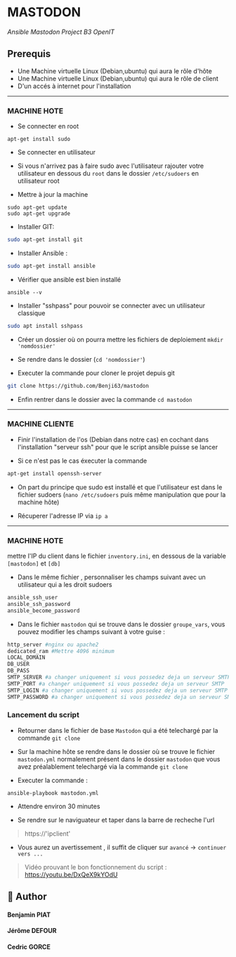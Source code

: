 
# MASTODON
*Ansible Mastodon Project B3 OpenIT*

## Prerequis

- Une Machine virtuelle Linux (Debian,ubuntu) qui aura le rôle d'hôte
- Une Machine virtuelle Linux (Debian,ubuntu) qui aura le rôle de client
- D'un accés à internet pour l'installation


----------


 ### MACHINE HOTE
- Se connecter en root 

```shell
apt-get install sudo
```
 - Se connecter en utilisateur 

- Si vous n'arrivez pas à faire sudo avec l'utilisateur rajouter votre utilisateur en dessous du `root` dans le dossier `/etc/sudoers` en utilisateur root

- Mettre à jour la machine 

```shell
sudo apt-get update
sudo apt-get upgrade
```

- Installer GIT:
```bash
sudo apt-get install git
```


- Installer Ansible :
```bash
sudo apt-get install ansible 
```
- Vérifier que ansible est bien installé

```shell
ansible --v
```

- Installer "sshpass" pour pouvoir se connecter avec un utilisateur classique
```bash
sudo apt install sshpass
```


- Créer un dossier où on pourra mettre les fichiers de deploiement `mkdir 'nomdossier' `

- Se rendre dans le dossier (`cd 'nomdossier'`)

- Executer la commande pour cloner le projet depuis git
```bash
git clone https://github.com/Benji63/mastodon
```

- Enfin rentrer dans le dossier avec la commande `cd mastodon`

----------



### MACHINE CLIENTE


- Finir l'installation de l'os (Debian dans notre cas) en cochant dans l'installation "serveur ssh" pour que le script ansible puisse se lancer

- Si ce n'est pas le cas éxecuter la commande
```bash
apt-get install openssh-server
```

- On part du principe que sudo est installé et que l'utilisateur est dans le fichier sudoers (`nano /etc/sudoers` puis même manipulation que pour la machine hôte)

- Récuperer l'adresse IP via `ip a`


----------
 ### MACHINE HOTE 
 mettre l'IP du client dans le fichier `inventory.ini`, en dessous de la variable `[mastodon]` et `[db]`

- Dans le même fichier , personnaliser les champs suivant avec un utilisateur qui a les droit sudoers
```bash
ansible_ssh_user 
ansible_ssh_password 
ansible_become_password
```


- Dans le fichier `mastodon` qui se trouve dans le dossier `groupe_vars`, vous pouvez modifier les champs suivant à votre guise : 

```bash
http_server #nginx ou apache2
dedicated_ram #Mettre 4096 minimum
LOCAL_DOMAIN
DB_USER
DB_PASS
SMTP_SERVER #a changer uniquement si vous possedez deja un serveur SMTP
SMTP_PORT #a changer uniquement si vous possedez deja un serveur SMTP
SMTP_LOGIN #a changer uniquement si vous possedez deja un serveur SMTP
SMTP_PASSWORD #a changer uniquement si vous possedez deja un serveur SMTP
```
### Lancement du script

- Retourner dans le fichier de base `Mastodon` qui a été telechargé par la commande `git clone`

- Sur la machine hôte se rendre dans le dossier où se trouve le fichier `mastodon.yml` normalement présent dans le dossier `mastodon` que vous avez préalablement telechargé via la commande `git clone`

- Executer la commande :

```shell
ansible-playbook mastodon.yml
```
- Attendre environ 30 minutes

- Se rendre sur le naviguateur et taper dans la barre de recheche l'url

> https://'ipclient'

- Vous aurez un avertissement , il suffit de cliquer sur `avancé` -> `continuer vers ...`

> Vidéo prouvant le bon fonctionnement du script : https://youtu.be/DxQeX9kYOdU


## 🙇 Author
#### Benjamin PIAT
#### Jérôme DEFOUR
#### Cedric GORCE
        
